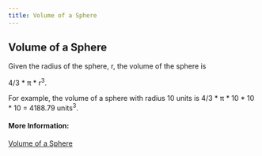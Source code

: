 ```yaml
---
title: Volume of a Sphere
---
```

## Volume of a Sphere
<!-- The article goes here, in GitHub-flavored Markdown. Feel free to add YouTube videos, images, and CodePen/JSBin embeds  -->

Given the radius of the sphere, <span class="texhtml">r</span>, the volume of the sphere is

<span class="texhtml">4/3 * π * r<sup>3</sup></span>.

For example, the volume of a sphere with radius 10 units is <span class="texhtml">4/3 * π * 10 * 10 * 10 = 4188.79 units<sup>3</sup></span>.

#### More Information:
<!-- Please add any articles you think might be helpful to read before writing the article -->

<a href='https://www.mathopenref.com/spherevolume.html' target='_blank' rel='nofollow'>Volume of a Sphere</a>
